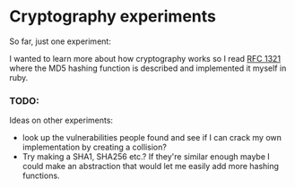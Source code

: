 # Cryptography experiments


So far, just one experiment:

I wanted to learn more about how cryptography works so I read [RFC 1321](https://tools.ietf.org/html/rfc1321) where the MD5 hashing function is described and implemented it myself in ruby.


### TODO:

Ideas on other experiments:
* look up the vulnerabilities people found and see if I can crack my own implementation by creating a collision?
* Try making a SHA1, SHA256 etc.? If they're similar enough maybe I could make an abstraction that would let me easily add more hashing functions.

